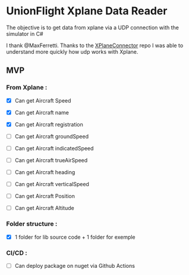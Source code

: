 # UnionFlight Xplane Data Reader


The objective is to get data from xplane via a UDP connection with the simulator in C#

I thank @MaxFerretti. Thanks to the [XPlaneConnector](https://github.com/MaxFerretti/XPlaneConnector) repo  I was able to understand more quickly how udp works with Xplane.

## MVP

### From Xplane :

- [x] Can get Aircraft Speed
- [x] Can get Aircraft name
- [x] Can get Aircraft registration
- [ ] Can get Aircraft groundSpeed
- [ ] Can get Aircraft indicatedSpeed
- [ ] Can get Aircraft trueAirSpeed
- [ ] Can get Aircraft heading
- [ ] Can get Aircraft verticalSpeed
- [ ] Can get Aircraft Position
- [ ] Can get Aircraft Altitude


### Folder structure :
- [x] 1 folder for lib source code + 1 folder for exemple

### CI/CD :

- [ ] Can deploy package on nuget via Github Actions
